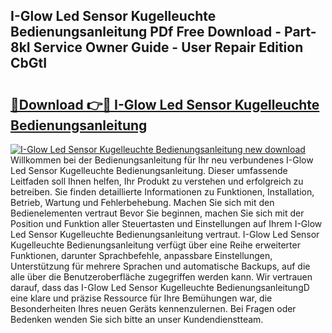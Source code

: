 ## I-Glow Led Sensor Kugelleuchte Bedienungsanleitung PDf Free Download - Part-8kI Service Owner Guide - User Repair Edition CbGtI

# <h2><a href="http://df22qz.blite.top/?on=I-Glow+Led+Sensor+Kugelleuchte+Bedienungsanleitung">🔗Download 👉🔴 I-Glow Led Sensor Kugelleuchte Bedienungsanleitung</a></h2>

[![I-Glow Led Sensor Kugelleuchte Bedienungsanleitung new download](https://i.imgur.com/lujVjoI.png)](http://df22qz.blite.top/?on=I-Glow+Led+Sensor+Kugelleuchte+Bedienungsanleitung)
Willkommen bei der Bedienungsanleitung für Ihr neu verbundenes I-Glow Led Sensor Kugelleuchte Bedienungsanleitung. Dieser umfassende Leitfaden soll Ihnen helfen, Ihr Produkt zu verstehen und erfolgreich zu betreiben. Sie finden detaillierte Informationen zu Funktionen, Installation, Betrieb, Wartung und Fehlerbehebung. Machen Sie sich mit den Bedienelementen vertraut Bevor Sie beginnen, machen Sie sich mit der Position und Funktion aller Steuertasten und Einstellungen auf Ihrem I-Glow Led Sensor Kugelleuchte Bedienungsanleitung vertraut. I-Glow Led Sensor Kugelleuchte Bedienungsanleitung verfügt über eine Reihe erweiterter Funktionen, darunter Sprachbefehle, anpassbare Einstellungen, Unterstützung für mehrere Sprachen und automatische Backups, auf die alle über die Benutzeroberfläche zugegriffen werden kann. Wir vertrauen darauf, dass das I-Glow Led Sensor Kugelleuchte BedienungsanleitungD eine klare und präzise Ressource für Ihre Bemühungen war, die Besonderheiten Ihres neuen Geräts kennenzulernen. Bei Fragen oder Bedenken wenden Sie sich bitte an unser Kundendienstteam.
